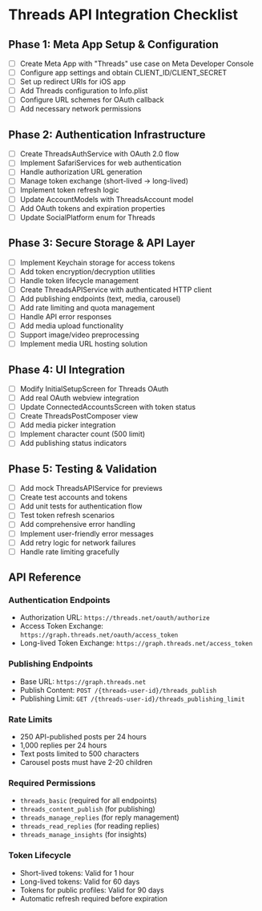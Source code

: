 # Threads API Integration Checklist

## Phase 1: Meta App Setup & Configuration

- [ ] Create Meta App with "Threads" use case on Meta Developer Console
- [ ] Configure app settings and obtain CLIENT_ID/CLIENT_SECRET
- [ ] Set up redirect URIs for iOS app
- [ ] Add Threads configuration to Info.plist
- [ ] Configure URL schemes for OAuth callback
- [ ] Add necessary network permissions

## Phase 2: Authentication Infrastructure

- [ ] Create ThreadsAuthService with OAuth 2.0 flow
- [ ] Implement SafariServices for web authentication
- [ ] Handle authorization URL generation
- [ ] Manage token exchange (short-lived → long-lived)
- [ ] Implement token refresh logic
- [ ] Update AccountModels with ThreadsAccount model
- [ ] Add OAuth tokens and expiration properties
- [ ] Update SocialPlatform enum for Threads

## Phase 3: Secure Storage & API Layer

- [ ] Implement Keychain storage for access tokens
- [ ] Add token encryption/decryption utilities
- [ ] Handle token lifecycle management
- [ ] Create ThreadsAPIService with authenticated HTTP client
- [ ] Add publishing endpoints (text, media, carousel)
- [ ] Add rate limiting and quota management
- [ ] Handle API error responses
- [ ] Add media upload functionality
- [ ] Support image/video preprocessing
- [ ] Implement media URL hosting solution

## Phase 4: UI Integration

- [ ] Modify InitialSetupScreen for Threads OAuth
- [ ] Add real OAuth webview integration
- [ ] Update ConnectedAccountsScreen with token status
- [ ] Create ThreadsPostComposer view
- [ ] Add media picker integration
- [ ] Implement character count (500 limit)
- [ ] Add publishing status indicators

## Phase 5: Testing & Validation

- [ ] Add mock ThreadsAPIService for previews
- [ ] Create test accounts and tokens
- [ ] Add unit tests for authentication flow
- [ ] Test token refresh scenarios
- [ ] Add comprehensive error handling
- [ ] Implement user-friendly error messages
- [ ] Add retry logic for network failures
- [ ] Handle rate limiting gracefully

## API Reference

### Authentication Endpoints
- Authorization URL: `https://threads.net/oauth/authorize`
- Access Token Exchange: `https://graph.threads.net/oauth/access_token`
- Long-lived Token Exchange: `https://graph.threads.net/access_token`

### Publishing Endpoints
- Base URL: `https://graph.threads.net`
- Publish Content: `POST /{threads-user-id}/threads_publish`
- Publishing Limit: `GET /{threads-user-id}/threads_publishing_limit`

### Rate Limits
- 250 API-published posts per 24 hours
- 1,000 replies per 24 hours
- Text posts limited to 500 characters
- Carousel posts must have 2-20 children

### Required Permissions
- `threads_basic` (required for all endpoints)
- `threads_content_publish` (for publishing)
- `threads_manage_replies` (for reply management)
- `threads_read_replies` (for reading replies)
- `threads_manage_insights` (for insights)

### Token Lifecycle
- Short-lived tokens: Valid for 1 hour
- Long-lived tokens: Valid for 60 days
- Tokens for public profiles: Valid for 90 days
- Automatic refresh required before expiration